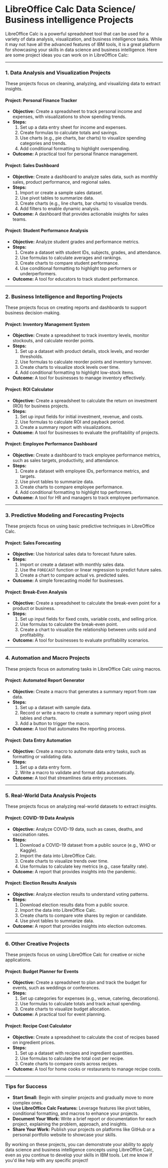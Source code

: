  # LibreOffice Calc Data Science/ Business intelligence Projects

LibreOffice Calc is a powerful spreadsheet tool that can be used for a variety of data analysis, visualization, and business intelligence tasks. While it may not have all the advanced features of IBM tools, it is a great platform for showcasing your skills in data science and business intelligence. Here are some project ideas you can work on in LibreOffice Calc:

---

### **1. Data Analysis and Visualization Projects**
These projects focus on cleaning, analyzing, and visualizing data to extract insights.

#### **Project: Personal Finance Tracker**
- **Objective:** Create a spreadsheet to track personal income and expenses, with visualizations to show spending trends.
- **Steps:**
  1. Set up a data entry sheet for income and expenses.
  2. Create formulas to calculate totals and savings.
  3. Use charts (e.g., pie charts, bar charts) to visualize spending categories and trends.
  4. Add conditional formatting to highlight overspending.
- **Outcome:** A practical tool for personal finance management.

#### **Project: Sales Dashboard**
- **Objective:** Create a dashboard to analyze sales data, such as monthly sales, product performance, and regional sales.
- **Steps:**
  1. Import or create a sample sales dataset.
  2. Use pivot tables to summarize data.
  3. Create charts (e.g., line charts, bar charts) to visualize trends.
  4. Add filters to enable dynamic analysis.
- **Outcome:** A dashboard that provides actionable insights for sales teams.

#### **Project: Student Performance Analysis**
- **Objective:** Analyze student grades and performance metrics.
- **Steps:**
  1. Create a dataset with student IDs, subjects, grades, and attendance.
  2. Use formulas to calculate averages and rankings.
  3. Create charts to compare student performance.
  4. Use conditional formatting to highlight top performers or underperformers.
- **Outcome:** A tool for educators to track student performance.

---

### **2. Business Intelligence and Reporting Projects**
These projects focus on creating reports and dashboards to support business decision-making.

#### **Project: Inventory Management System**
- **Objective:** Create a spreadsheet to track inventory levels, monitor stockouts, and calculate reorder points.
- **Steps:**
  1. Set up a dataset with product details, stock levels, and reorder thresholds.
  2. Use formulas to calculate reorder points and inventory turnover.
  3. Create charts to visualize stock levels over time.
  4. Add conditional formatting to highlight low-stock items.
- **Outcome:** A tool for businesses to manage inventory effectively.

#### **Project: ROI Calculator**
- **Objective:** Create a spreadsheet to calculate the return on investment (ROI) for business projects.
- **Steps:**
  1. Set up input fields for initial investment, revenue, and costs.
  2. Use formulas to calculate ROI and payback period.
  3. Create a summary report with visualizations.
- **Outcome:** A tool for businesses to evaluate the profitability of projects.

#### **Project: Employee Performance Dashboard**
- **Objective:** Create a dashboard to track employee performance metrics, such as sales targets, productivity, and attendance.
- **Steps:**
  1. Create a dataset with employee IDs, performance metrics, and targets.
  2. Use pivot tables to summarize data.
  3. Create charts to compare employee performance.
  4. Add conditional formatting to highlight top performers.
- **Outcome:** A tool for HR and managers to track employee performance.

---

### **3. Predictive Modeling and Forecasting Projects**
These projects focus on using basic predictive techniques in LibreOffice Calc.

#### **Project: Sales Forecasting**
- **Objective:** Use historical sales data to forecast future sales.
- **Steps:**
  1. Import or create a dataset with monthly sales data.
  2. Use the `FORECAST` function or linear regression to predict future sales.
  3. Create a chart to compare actual vs. predicted sales.
- **Outcome:** A simple forecasting model for businesses.

#### **Project: Break-Even Analysis**
- **Objective:** Create a spreadsheet to calculate the break-even point for a product or business.
- **Steps:**
  1. Set up input fields for fixed costs, variable costs, and selling price.
  2. Use formulas to calculate the break-even point.
  3. Create a chart to visualize the relationship between units sold and profitability.
- **Outcome:** A tool for businesses to evaluate profitability scenarios.

---

### **4. Automation and Macro Projects**
These projects focus on automating tasks in LibreOffice Calc using macros.

#### **Project: Automated Report Generator**
- **Objective:** Create a macro that generates a summary report from raw data.
- **Steps:**
  1. Set up a dataset with sample data.
  2. Record or write a macro to create a summary report using pivot tables and charts.
  3. Add a button to trigger the macro.
- **Outcome:** A tool that automates the reporting process.

#### **Project: Data Entry Automation**
- **Objective:** Create a macro to automate data entry tasks, such as formatting or validating data.
- **Steps:**
  1. Set up a data entry form.
  2. Write a macro to validate and format data automatically.
- **Outcome:** A tool that streamlines data entry processes.

---

### **5. Real-World Data Analysis Projects**
These projects focus on analyzing real-world datasets to extract insights.

#### **Project: COVID-19 Data Analysis**
- **Objective:** Analyze COVID-19 data, such as cases, deaths, and vaccination rates.
- **Steps:**
  1. Download a COVID-19 dataset from a public source (e.g., WHO or Kaggle).
  2. Import the data into LibreOffice Calc.
  3. Create charts to visualize trends over time.
  4. Use formulas to calculate key metrics (e.g., case fatality rate).
- **Outcome:** A report that provides insights into the pandemic.

#### **Project: Election Results Analysis**
- **Objective:** Analyze election results to understand voting patterns.
- **Steps:**
  1. Download election results data from a public source.
  2. Import the data into LibreOffice Calc.
  3. Create charts to compare vote shares by region or candidate.
  4. Use pivot tables to summarize data.
- **Outcome:** A report that provides insights into election outcomes.

---

### **6. Other Creative Projects**
These projects focus on using LibreOffice Calc for creative or niche applications.

#### **Project: Budget Planner for Events**
- **Objective:** Create a spreadsheet to plan and track the budget for events, such as weddings or conferences.
- **Steps:**
  1. Set up categories for expenses (e.g., venue, catering, decorations).
  2. Use formulas to calculate totals and track actual spending.
  3. Create charts to visualize budget allocation.
- **Outcome:** A practical tool for event planning.

#### **Project: Recipe Cost Calculator**
- **Objective:** Create a spreadsheet to calculate the cost of recipes based on ingredient prices.
- **Steps:**
  1. Set up a dataset with recipes and ingredient quantities.
  2. Use formulas to calculate the total cost per recipe.
  3. Create charts to compare costs across recipes.
- **Outcome:** A tool for home cooks or restaurants to manage recipe costs.

---

### **Tips for Success**
- **Start Small:** Begin with simpler projects and gradually move to more complex ones.
- **Use LibreOffice Calc Features:** Leverage features like pivot tables, conditional formatting, and macros to enhance your projects.
- **Document Your Work:** Write a brief report or documentation for each project, explaining the problem, approach, and insights.
- **Share Your Work:** Publish your projects on platforms like GitHub or a personal portfolio website to showcase your skills.

By working on these projects, you can demonstrate your ability to apply data science and business intelligence concepts using LibreOffice Calc, even as you continue to develop your skills in IBM tools. Let me know if you'd like help with any specific project!
